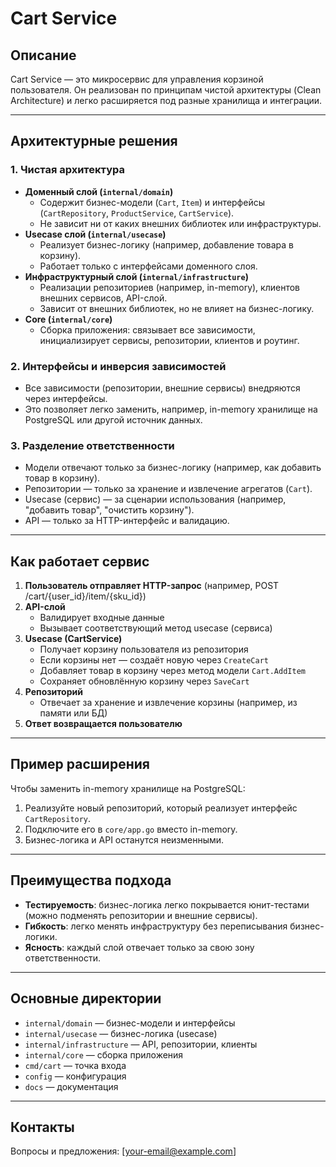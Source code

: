 # Cart Service

## Описание

Cart Service — это микросервис для управления корзиной пользователя. Он реализован по принципам чистой архитектуры (Clean Architecture) и легко расширяется под разные хранилища и интеграции.

---

## Архитектурные решения

### 1. Чистая архитектура
- **Доменный слой (`internal/domain`)**
  - Содержит бизнес-модели (`Cart`, `Item`) и интерфейсы (`CartRepository`, `ProductService`, `CartService`).
  - Не зависит ни от каких внешних библиотек или инфраструктуры.
- **Usecase слой (`internal/usecase`)**
  - Реализует бизнес-логику (например, добавление товара в корзину).
  - Работает только с интерфейсами доменного слоя.
- **Инфраструктурный слой (`internal/infrastructure`)**
  - Реализации репозиториев (например, in-memory), клиентов внешних сервисов, API-слой.
  - Зависит от внешних библиотек, но не влияет на бизнес-логику.
- **Core (`internal/core`)**
  - Сборка приложения: связывает все зависимости, инициализирует сервисы, репозитории, клиентов и роутинг.

### 2. Интерфейсы и инверсия зависимостей
- Все зависимости (репозитории, внешние сервисы) внедряются через интерфейсы.
- Это позволяет легко заменить, например, in-memory хранилище на PostgreSQL или другой источник данных.

### 3. Разделение ответственности
- Модели отвечают только за бизнес-логику (например, как добавить товар в корзину).
- Репозитории — только за хранение и извлечение агрегатов (`Cart`).
- Usecase (сервис) — за сценарии использования (например, "добавить товар", "очистить корзину").
- API — только за HTTP-интерфейс и валидацию.

---

## Как работает сервис

1. **Пользователь отправляет HTTP-запрос** (например, POST /cart/{user_id}/item/{sku_id})
2. **API-слой**
   - Валидирует входные данные
   - Вызывает соответствующий метод usecase (сервиса)
3. **Usecase (CartService)**
   - Получает корзину пользователя из репозитория
   - Если корзины нет — создаёт новую через `CreateCart`
   - Добавляет товар в корзину через метод модели `Cart.AddItem`
   - Сохраняет обновлённую корзину через `SaveCart`
4. **Репозиторий**
   - Отвечает за хранение и извлечение корзины (например, из памяти или БД)
5. **Ответ возвращается пользователю**

---

## Пример расширения

Чтобы заменить in-memory хранилище на PostgreSQL:
1. Реализуйте новый репозиторий, который реализует интерфейс `CartRepository`.
2. Подключите его в `core/app.go` вместо in-memory.
3. Бизнес-логика и API останутся неизменными.

---

## Преимущества подхода
- **Тестируемость**: бизнес-логика легко покрывается юнит-тестами (можно подменять репозитории и внешние сервисы).
- **Гибкость**: легко менять инфраструктуру без переписывания бизнес-логики.
- **Ясность**: каждый слой отвечает только за свою зону ответственности.

---

## Основные директории

- `internal/domain` — бизнес-модели и интерфейсы
- `internal/usecase` — бизнес-логика (usecase)
- `internal/infrastructure` — API, репозитории, клиенты
- `internal/core` — сборка приложения
- `cmd/cart` — точка входа
- `config` — конфигурация
- `docs` — документация

---

## Контакты

Вопросы и предложения: [your-email@example.com] 
